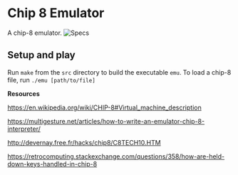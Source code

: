 # Chip 8 Emulator

A chip-8 emulator.  ![Specs](specs.png)

## Setup and play

Run `make` from the `src` directory to build the executable `emu`.  To load a chip-8 file, run
    `./emu [path/to/file]`

**Resources**

https://en.wikipedia.org/wiki/CHIP-8#Virtual_machine_description

https://multigesture.net/articles/how-to-write-an-emulator-chip-8-interpreter/

http://devernay.free.fr/hacks/chip8/C8TECH10.HTM

https://retrocomputing.stackexchange.com/questions/358/how-are-held-down-keys-handled-in-chip-8
